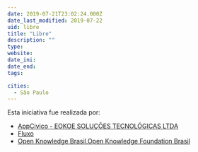 ```yaml
---
date: 2019-07-21T23:02:24.000Z
date_last_modified: 2019-07-22
uid: libre
title: "Libre"
description: ""
type: 
website: 
date_ini: 
date_end: 
tags:

cities: 
  - São Paulo
---
```


Esta iniciativa fue realizada por:

- [AppCivico - EOKOE SOLUÇÕES TECNOLÓGICAS LTDA](/i/appcivico-eokoe-solucoes-tecnologicas.html)
- [Fluxo](/i/fluxo.html)
- [Open Knowledge Brasil,Open Knowledge Foundation Brasil](/i/open-knowledge-foundation-brasil.html)

